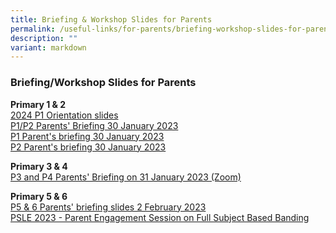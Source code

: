 ```yaml
---
title: Briefing & Workshop Slides for Parents
permalink: /useful-links/for-parents/briefing-workshop-slides-for-parents/
description: ""
variant: markdown
---
```

### **Briefing/Workshop Slides for Parents**


**Primary 1 &amp; 2**<br>
[2024 P1 Orientation slides](https://go.gov.sg/gsps2024p1orientation)<br>
[P1/P2 Parents' Briefing 30 January 2023](/files/p1p2a.pdf)<br>
[P1 Parent's briefing 30 January 2023](/files/p1p2b.pdf)<br>
[P2 Parent's briefing 30 January 2023](/files/p1p2c.pdf)

**Primary 3 &amp; 4**<br>
[P3 and P4 Parents' Briefing on 31 January 2023 (Zoom)](/files/p3p4a.pdf) <br>


**Primary 5 &amp; 6**<br>
[P5 &amp; 6 Parents' briefing slides 2 February 2023](/files/p5p6a.pdf) <br>
[PSLE 2023 - Parent Engagement Session on Full Subject Based Banding ](/files/psle%202023%20-%20parent%20engagement%20session%20on%20full%20subject%20based%20banding.pdf)